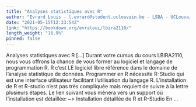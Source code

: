 ```yaml
---
title: "Analyses statistiques avec R"
author: "Evrard Louis - l.evrard@student.uclouvain.be - LSBA - UCLouvain, Govaerts Bernadette - bernadette.govaerts@uclouvain.be - LSBA - ISBA - UCLouvain"
date: "2021-05-15T12:33:54Z"
link: "https://bookdown.org/evraloui/lbira2110/"
length_weight: "16.9%"
pinned: false
---
```


Analyses statistiques avec R [...] Durant votre cursus du cours LBIRA2110, nous vous offrons la chance de vous former au logiciel et langage de programmation R. R c’est LE logiciel libre référence dans le domaine de l’analyse statistique de données. Programmer en R nécessite R-Studio qui est une interface utilisateur facilitant l’utilisation du langage R. L’installation de R et R-studio n’est pas très compliquée mais requiert de suivre à la lettre plusieurs étapes. Le lien suivant vous mènera vers un support où l’installation est détaillée: ~> Installation détaillée de R et R-Studio En ...
